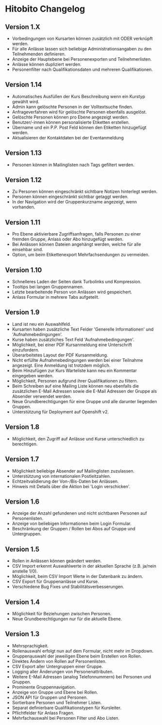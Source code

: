 # Hitobito Changelog

## Version 1.X

*   Vorbedingungen von Kursarten können zusätzlich mit ODER verknüpft werden.
*   Für alle Anlässe lassen sich beliebige Administrationsangaben zu den Teilnehmenden definieren.
*   Anzeige der Hauptebene bei Personenexporten und Teilnehmerlisten.
*   Anlässe können dupliziert werden.
*   Personenfilter nach Qualifikationsdaten und mehreren Qualifikationen.

## Version 1.14

*   Automatisches Ausfüllen der Kurs Beschreibung wenn ein Kurstyp gewählt wird.
*   Admin kann gelöschte Personen in der Volltextsuche finden.
*   Anfrageverfahren wird für gelöschte Personen ebenfalls ausgelöst.
*   Gelöschte Personen können pro Ebene angezeigt werden.
*   Benutzer/-innen können personalisierte Etiketten erstellen.
*   Übername und ein P.P. Post Feld können den Etiketten hinzugefügt werden.
*   Aktualisieren der Kontaktdaten bei der Eventanmeldung

## Version 1.13

*   Personen können in Mailinglisten nach Tags gefiltert werden.

## Version 1.12

*   Zu Personen können eingeschränkt sichtbare Notizen hinterlegt werden.
*   Personen können eingeschränkt sichtbar getaggt werden.
*   In der Navigation wird der Gruppenkurzname angezeigt, wenn vorhanden.


## Version 1.11

*   Pro Ebene aktivierbare Zugriffsanfragen, falls Personen zu einer fremden Gruppe, Anlass oder Abo hinzugefügt werden.
*   Bei Anlässen können Dateien angehängt werden, welche für alle einsehbar sind.
*   Option, um beim Etikettenexport Mehrfachsendungen zu vermeiden.


## Version 1.10

*   Schnelleres Laden der Seiten dank Turbolinks und Kompression.
*   Tooltips bei langen Gruppennamen.
*   Letzte bearbeitende Person von Anlässen wird gespeichert.
*   Anlass Formular in mehrere Tabs aufgeteilt.


## Version 1.9

*   Land ist neu ein Auswahlfeld.
*   Kursarten haben zusätzliche Text Felder 'Generelle Informationen' und 'Aufnahmebedingungen'.
*   Kurse haben zusätzliches Text Feld 'Aufnahmebedingungen'.
*   Möglichkeit, bei einer PDF Kursanmeldung eine Unterschrift einzufordern.
*   Überarbeitetes Layout der PDF Kursanmeldung.
*   Nicht erfüllte Aufnahmebedingungen werden bei einer Teilnahme angezeigt. Eine Anmeldung ist trotzdem möglich.
*   Beim Hinzufügen zur Kurs Warteliste kann neu ein Kommentar eingegeben werden.
*   Möglichkeit, Personen aufgrund ihrer Qualifikationen zu filtern.
*   Beim Schreiben auf eine Mailing Liste können neu ebenfalls die zusätzlichen E-Mail Adressen sowie die E-Mail Adressen der Gruppe als Absender verwendet werden.
*   Neue Grundberechtigungen für eine Gruppe und alle darunter liegenden Gruppen.
*   Unterstützung für Deployment auf Openshift v2.


## Version 1.8

*   Möglichkeit, den Zugriff auf Anlässe und Kurse unterschiedlich zu berechtigen.


## Version 1.7

*   Möglichkeit beliebige Absender auf Mailinglisten zuzulassen.
*   Unterstützung von internationalen Postleitzahlen.
*   Echtzeitvalidierung der Von-/Bis-Daten bei Anlässen.
*   Hinweis mit Details über die Aktion bei 'Login verschicken'.


## Version 1.6

*   Anzeige der Anzahl gefundenen und nicht sichtbaren Personen auf Personenlisten.
*   Anzeige von beliebigen Informationen beim Login Formular.
*   Beschränkung der Gruppen / Rollen bei Abos auf Gruppe und Untergruppen.


## Version 1.5

*   Rollen in Anlässen können geändert werden.
*   CSV Import erkennt Auswahlwerte in der aktuellen Sprache (z.B. ja/nein anstelle 1/0).
*   Möglichkeit, beim CSV Import Werte in der Datenbank zu ändern.
*   CSV Export für Gruppenanlässe und Kurse.
*   Verschiedene Bug Fixes und Stabilitätsverbesserungen.


## Version 1.4

*   Möglichkeit für Beziehungen zwischen Personen.
*   Neue Grundberechtigungen nur für die aktuelle Ebene.


## Version 1.3

*   Mehrsprachigkeit.
*   Rollenauswahl erfolgt nun auf dem Formular, nicht mehr im Dropdown.
*   Gruppenauswahl der jeweiligen Ebene beim Erstellen von Rollen.
*   Direktes Ändern von Rollen auf Personenlisten.
*   CSV Export aller Untergruppen einer Gruppe.
*   Logging aller Änderungen von Personenattributen.
*   Weitere E-Mail Adressen (analog Telefonnummern) bei Personen und Gruppen.
*   Prominente Gruppennavigation.
*   Anzeige von Gruppe und Ebene bei Rollen.
*   JSON API für Gruppen und Personen.
*   Sortierbare Personen und Teilnehmer Listen.
*   Separat definierbare Qualifikationstypen für Kursleiter.
*   Pflichtfelder für Anlass Fragen.
*   Mehrfachauswahl bei Personen Filter und Abo Listen.

